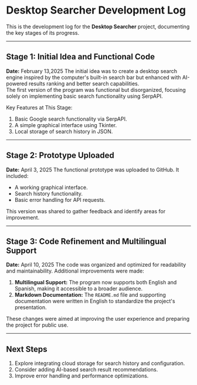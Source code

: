 # Desktop Searcher Development Log

This is the development log for the **Desktop Searcher** project, documenting the key stages of its progress.

---

## Stage 1: Initial Idea and Functional Code
**Date:** February 13,2025
The initial idea was to create a desktop search engine inspired by the computer's built-in search bar but enhanced with AI-powered results ranking and better search capabilities.  
The first version of the program was functional but disorganized, focusing solely on implementing basic search functionality using SerpAPI.

Key Features at This Stage:
1. Basic Google search functionality via SerpAPI.
2. A simple graphical interface using Tkinter.
3. Local storage of search history in JSON.

---

## Stage 2: Prototype Uploaded
**Date:** April 3, 2025
The functional prototype was uploaded to GitHub. It included:
- A working graphical interface.
- Search history functionality.
- Basic error handling for API requests.

This version was shared to gather feedback and identify areas for improvement.

---

## Stage 3: Code Refinement and Multilingual Support
**Date:** April 10, 2025
The code was organized and optimized for readability and maintainability. Additional improvements were made:
1. **Multilingual Support:** The program now supports both English and Spanish, making it accessible to a broader audience.
2. **Markdown Documentation:** The `README.md` file and supporting documentation were written in English to standardize the project's presentation.

These changes were aimed at improving the user experience and preparing the project for public use.

---

## Next Steps
1. Explore integrating cloud storage for search history and configuration.
2. Consider adding AI-based search result recommendations.
3. Improve error handling and performance optimizations.